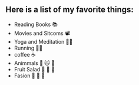 ## Here is a list of my favorite things:
- Reading Books :books:
- Movies and Sitcoms :film_projector:
- Yoga and Meditation :lotus_position_woman:
- Running :running_woman:
- coffee :coffee:
- Animmals :dog: :cat: :duck:
- Fruit Salad :strawberry: :avocado: :lemon:
- Fasion :dress: :boot: :lipstick:
